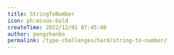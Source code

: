 ```yaml
---
title: StringToNumber
icon: ph:minus-bold
createTime: 2022/12/01 07:45:48
author: pengzhanbo
permalink: /type-challenges/hard/string-to-number/
---
```

